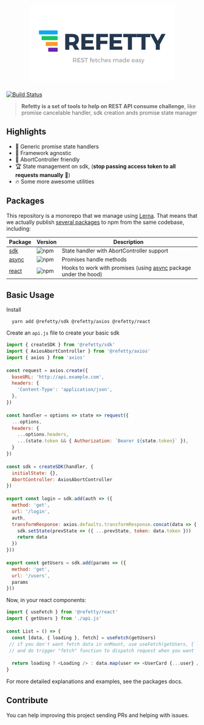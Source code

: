 <h1 align="center">
  <img src="/logo.png" alt="Refetty" />
</h1>

[![Build Status](https://travis-ci.org/brunobertolini/refetty.svg?branch=develop)](https://travis-ci.org/brunobertolini/refetty)

> **Refetty is a set of tools to help on REST API consume challenge**, like promise cancelable handler, sdk creation ands promise state manager


## Highlights

- :tada: Generic promise state handlers
- :electric_plug: Framework agnostic
- :crystal_ball: AbortController friendly
- :trophy: State management on sdk, (**stop passing access token to all requests manually** :pray:)
- :fire: Some more awesome utilities

## Packages

This repository is a monorepo that we manage using  [Lerna](https://github.com/lerna/lerna). That means that we actually publish  [several packages](https://github.com/brunobertolini/refetty/blob/master/packages)  to npm from the same codebase, including:

| Package                  | Version                                                                   | Description                                                                         |
| ------------------------ | ------------------------------------------------------------------------- | ----------------------------------------------------------------------------------- |
| [sdk](/packages/sdk)     | ![npm](https://img.shields.io/npm/v/@refetty/sdk.svg?style=flat-square)   | State handler with AbortController support                                          |
| [async](/packages/async) | ![npm](https://img.shields.io/npm/v/@refetty/async.svg?style=flat-square) | Promises handle methods                                                             |
| [react](/packages/react) | ![npm](https://img.shields.io/npm/v/@refetty/react.svg?style=flat-square) | Hooks to work with promises (using [async](/packages/async) package under the hood) |


## Basic Usage

Install

```
  yarn add @refetty/sdk @refetty/axios @refetty/react
```


Create an `api.js` file to create your basic sdk

```js
import { createSDK } from '@refetty/sdk'
import { AxiosAbortController } from '@refetty/axios'
import { axios } from 'axios'

const request = axios.create({
  baseURL: 'http://api.example.com',
  headers: {
    'Content-Type': 'application/json',
  },
})

const handler = options => state => request({
  ...options,
  headers: {
    ...options.headers,
    ...(state.token && { Authorization: `Bearer ${state.token}` }),
  }
})

const sdk = createSDK(handler, {
  initialState: {},
  AbortController: AxiosAbortController
})

export const login = sdk.add(auth => ({
  method: 'get',
  url: '/login',
  auth,
  transformResponse: axios.defaults.transformResponse.concat(data => {
    sdk.setState(prevState => ({ ...prevState, token: data.token }))
    return data
  })
}))

export const getUsers = sdk.add(params => ({
  method: 'get',
  url: '/users',
  params
}))
```

Now, in your react components:

```js
import { useFetch } from '@refetty/react'
import { getUsers } from './api.js'

const List = () => {
  const [data, { loading }, fetch] = useFetch(getUsers)
 // if you don't want fetch data in onMount, use useFetch(getUsers, { lazy: true }),
 // and do trigger "fetch" function to dispatch request when you want

  return loading ? <Loading /> : data.map(user => <UserCard {...user} />)
}
```

For more detailed explanations and examples, see the packages docs.

## Contribute

You can help improving this project sending PRs and helping with issues.